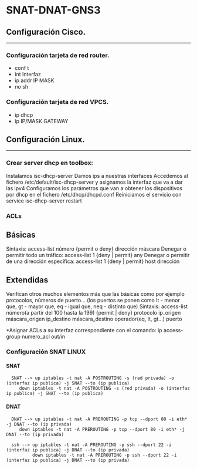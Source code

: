 # SNAT-DNAT-GNS3
## Configuración Cisco.
-------------------------------------------
### Configuración tarjeta de red router.

- conf t
- int Interfaz
- ip addr IP MASK
- no sh


### Configuración tarjeta de red VPCS.

- ip dhcp
- ip IP/MASK GATEWAY


## Configuración Linux.
-------------------------------------------
### Crear server dhcp en toolbox:
Instalamos isc-dhcp-server
Damos ips a nuestras interfaces
Accedemos al fichero /etc/default/isc-dhcp-server y asignamos la interfaz que va a dar las ipv4
Configuramos los parámetros que van a obtener los dispositivos por dhcp en el fichero /etc/dhcp/dhcpd.conf
Reiniciamos el servicio con service isc-dhcp-server restart

### ACLs
## Básicas
Sintaxis:
access-list número {permit o deny} dirección máscara
Denegar o permitir todo un tráfico:
access-list 1 {deny | permit} any
Denegar o permitir de una dirección específica:
access-list 1 {deny | permit} host dirección

## Extendidas
Verifican otros muchos elementos más que las básicas como por ejemplo protocolos, números de puerto… (los puertos se ponen como lt - menor que, gt - mayor que, eq - igual que, neq - distinto que)
Sintaxis:
access-list número(a partir del 100 hasta la 199) {permit | deny} protocolo ip_origen máscara_origen ip_destino máscara_destino operador(eq, lt, gt…) puerto


*Asignar ACLs a su interfaz correspondiente con el comando:
ip access-group numero_acl out/in


### Configuración SNAT LINUX

#### SNAT

      SNAT --> up iptables -t nat -A POSTROUTING -s (red privada) -o (interfaz ip publica) -j SNAT --to (ip publica)
         down iptables -t nat -A POSTROUTING -s (red privada) -o (interfaz ip publica) -j SNAT --to (ip publica)

#### DNAT
      DNAT --> up iptables -t nat -A PREROUTING -p tcp --dport 80 -i eth* -j DNAT --to (ip privada)
         down iptables -t nat -A PREROUTING -p tcp --dport 80 -i eth* -j DNAT --to (ip privada)

      ssh --> up iptables -t nat -A PREROUTING -p ssh --dport 22 -i (interfaz ip publica) -j DNAT --to (ip privada)
              down iptables -t nat -A PREROUTING -p ssh --dport 22 -i (interfaz ip publica) -j DNAT --to (ip privada)
              
